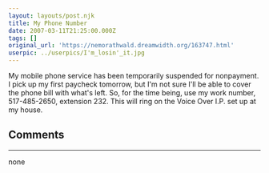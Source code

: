 ```yaml
---
layout: layouts/post.njk
title: My Phone Number
date: 2007-03-11T21:25:00.000Z
tags: []
original_url: 'https://nemorathwald.dreamwidth.org/163747.html'
userpic: ../userpics/I'm_losin'_it.jpg
---
```

My mobile phone service has been temporarily suspended for nonpayment. I pick up my first paycheck tomorrow, but I'm not sure I'll be able to cover the phone bill with what's left. So, for the time being, use my work number, 517-485-2650, extension 232. This will ring on the Voice Over I.P. set up at my house.

## Comments

---

none
